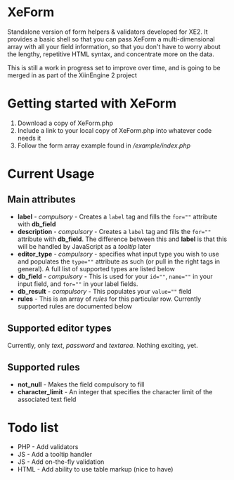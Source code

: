 XeForm
======

Standalone version of form helpers &amp; validators developed for XE2. It provides a basic shell so that you can pass XeForm a multi-dimensional array with all your field information, so that you don't have to worry about the lengthy, repetitive HTML syntax, and concentrate more on the data.

This is still a work in progress set to improve over time, and is going to be merged in as part of the XiinEngine 2 project

Getting started with XeForm
======
1. Download a copy of XeForm.php
2. Include a link to your local copy of XeForm.php into whatever code needs it
3. Follow the form array example found in */example/index.php*

Current Usage
======
Main attributes
----
* **label** - *compulsory* - Creates a <code>label</code> tag and fills the <code>for=""</code> attribute with **db_field**
* **description** - *compulsory* - Creates a <code>label</code> tag and fills the <code>for=""</code> attribute with **db_field**. The difference between this and **label** is that this will be handled by JavaScript as a *tooltip* later
* **editor_type** - *compulsory* - specifies what input type you wish to use and populates the <code>type=""</code> attribute as such (or pull in the right tags in general). A full list of supported types are listed below
* **db_field** - *compulsory* - This is used for your <code>id=""</code>, <code>name=""</code> in your input field, and <code>for=""</code> in your label fields.
* **db_result** - *compulsory* - This populates your <code>value=""</code> field
* **rules** - This is an array of *rules* for this particular row. Currently supported rules are documented below


Supported editor types
----
Currently, only *text*, *password* and *textarea*. Nothing exciting, yet.

Supported rules
----
* **not_null** - Makes the field compulsory to fill
* **character_limit** - An integer that specifies the character limit of the associated text field

Todo list
======
* PHP - Add validators
* JS - Add a tooltip handler
* JS - Add on-the-fly validation
* HTML - Add ability to use table markup (nice to have)
